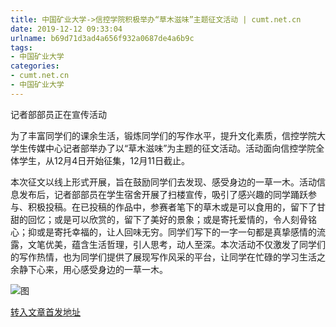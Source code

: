 ```yaml
---
title: 中国矿业大学->信控学院积极举办“草木滋味”主题征文活动 | cumt.net.cn
date: 2019-12-12 09:33:04
urlname: b69d71d3ad4a656f932a0687de4a6b9c
tags: 
- 中国矿业大学
categories:
- cumt.net.cn
- 中国矿业大学
---
```

记者部部员正在宣传活动

为了丰富同学们的课余生活，锻炼同学们的写作水平，提升文化素质，信控学院大学生传媒中心记者部举办了以“草木滋味”为主题的征文活动。活动面向信控学院全体学生，从12月4日开始征集，12月11日截止。

本次征文以线上形式开展，旨在鼓励同学们去发现、感受身边的一草一木。活动信息发布后，记者部部员在学生宿舍开展了扫楼宣传，吸引了感兴趣的同学踊跃参与、积极投稿。在已投稿的作品中，参赛者笔下的草木或是可以食用的，留下了甘甜的回忆；或是可以欣赏的，留下了美好的景象；或是寄托爱情的，令人刻骨铭心；抑或是寄托幸福的，让人回味无穷。同学们写下的一字一句都是真挚感情的流露，文笔优美，蕴含生活哲理，引人思考，动人至深。本次活动不仅激发了同学们的写作热情，也为同学们提供了展现写作风采的平台，让同学在忙碌的学习生活之余静下心来，用心感受身边的一草一木。

![图](http://xwzx.cumt.edu.cn/_upload/article/images/fd/13/80b68364476fa6adc2fe2515fa7c/8f49260b-68cc-4a0c-83c0-955793608454.png)

[转入文章首发地址](http://xwzx.cumt.edu.cn/73/e9/c523a553961/page.htm)